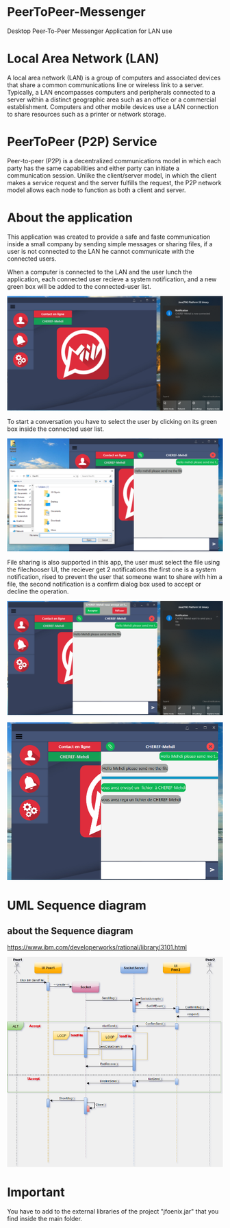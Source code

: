 # PeerToPeer-Messenger
Desktop Peer-To-Peer Messenger Application for LAN use

# Local Area Network (LAN)

A local area network (LAN) is a group of computers and associated devices that share a common communications line or wireless link to a server. Typically, a LAN encompasses computers and peripherals connected to a server within a distinct geographic area such as an office or a commercial establishment. Computers and other mobile devices use a LAN connection to share resources such as a printer or network storage.

# PeerToPeer (P2P) Service

Peer-to-peer (P2P) is a decentralized communications model in which each party has the same capabilities and either party can initiate a communication session. Unlike the client/server model, in which the client makes a service request and the server fulfills the request, the P2P network model allows each node to function as both a client and server.

# About the application

This application was created to provide a safe and faste communication inside a small company by sending simple messages or sharing files, if a user is not connected to the LAN he cannot communicate with the connected users.

When a computer is connected to the LAN and the user lunch the application, each connected user recieve a system notification, and a new green box will be added to the connected-user list.

![alt text](https://github.com/CHEREF-Mehdi/PeerToPeer-Messenger/blob/master/ReadMeImages/Screenshot%20(1).png)

To start a conversation you have to select the user by clicking on its green box  inside the connected user list.

![alt text](https://github.com/CHEREF-Mehdi/PeerToPeer-Messenger/blob/master/ReadMeImages/Screenshot%20(2).png)

File sharing is also supported in this app, the user must select the file using the filechooser UI, the reciever get 2 notifications the first one is a system notification, rised to prevent the user that someone want to share with him a file, the second notification is a confirm dialog box used to accept or decline the operation.

![alt text](https://github.com/CHEREF-Mehdi/PeerToPeer-Messenger/blob/master/ReadMeImages/Screenshot%20(3).png)

![alt text](https://github.com/CHEREF-Mehdi/PeerToPeer-Messenger/blob/master/ReadMeImages/Screenshot%20(4).png)

# UML Sequence diagram
## about the Sequence diagram 
https://www.ibm.com/developerworks/rational/library/3101.html

![alt text](https://github.com/CHEREF-Mehdi/PeerToPeer-Messenger/blob/master/ReadMeImages/UML-sequence%20diagram.png)

# Important
You have to add to the external libraries of the project "jfoenix.jar" that you find inside the main folder.
